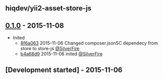 hiqdev/yii2-asset-store-js
------------------------------------------

## [0.1.0] - 2015-11-08

- Inited
    - [8f6a063] 2015-11-06 Changed composer.json5C dependecy from store to store-js [@SilverFire]
    - [b4a68d9] 2015-11-06 inited [@SilverFire]

## [Development started] - 2015-11-06

[@hiqsol]: https://github.com/hiqsol
[sol@hiqdev.com]: https://github.com/hiqsol
[@SilverFire]: https://github.com/SilverFire
[d.naumenko.a@gmail.com]: https://github.com/SilverFire
[@tafid]: https://github.com/tafid
[tafid@hiqdev.com]: https://github.com/tafid
[@BladeRoot]: https://github.com/BladeRoot
[bladeroot@hiqdev.com]: https://github.com/BladeRoot
[8f6a063]: https://github.com/hiqdev/yii2-asset-store-js/commit/8f6a063
[b4a68d9]: https://github.com/hiqdev/yii2-asset-store-js/commit/b4a68d9
[Under development]: https://github.com/hiqdev/yii2-asset-store-js/compare/0.1.0...HEAD
[0.1.0]: https://github.com/hiqdev/yii2-asset-store-js/releases/tag/0.1.0
